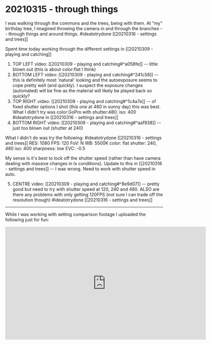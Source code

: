 # 20210315 - through things

I was walking through the commons and the trees, being with them. At "my" birthday tree, I imagined throwing the camera in and through the branches -- through things and around things. #ideatotrydone [[20210316 - settings and trees]] 

Spent time today working through the different settings in [[20210309 - playing and catching]]

1. TOP LEFT video: [[20210309 - playing and catching#^a058fe]] -- little blown out (this is about color:flat I think)
2. BOTTOM LEFT video: [[20210309 - playing and catching#^241c58]] -- this is definitely most 'natural' looking and the autoexposure seems to cope pretty well (and quickly). I suspect the exposure changes (automated) will be fine as the material will likely be played back so quickly? 
3. TOP RIGHT video: [[20210309 - playing and catching#^1c4a7e]] -- of fixed shutter options I shot (this one at 480 in sunny day) this was best. What I didn't try was color:GoPro with shutter:480; iso: 400 #ideatotrydone in [[20210316 - settings and trees]] 
4. BOTTOM RIGHT video: [[20210309 - playing and catching#^aaf938]] -- just too blown out (shutter at 240)

What I didn't do was try the following: #ideatotrydone [[20210316 - settings and trees]] 
RES: 1080
FPS: 120
FoV: N
WB: 5500K
color: flat
shutter: 240, 480
iso: 400
sharpness: low
EVC: -0.5

My sense is it's best to lock off the shutter speed (rather than have camera dealing with massive changes in lx conditions). Update to this in [[20210316 - settings and trees]] -- I was wrong. Need to work with shutter speed in auto.

5. CENTRE video: [[20210309 - playing and catching#^8e9d07]] -- pretty good but need to try with shutter speed at 120, 240 and 480. ALSO are there any problems with only getting 120FPS (not sure I can trade off the resolution though) #ideatotrydone [[20210316 - settings and trees]] 

---

While I was working with setting comparison footage I uploaded the following just for fun:

<iframe src="https://player.vimeo.com/video/523903054" width="640" height="360" frameborder="0" allow="autoplay; fullscreen; picture-in-picture" allowfullscreen></iframe>
